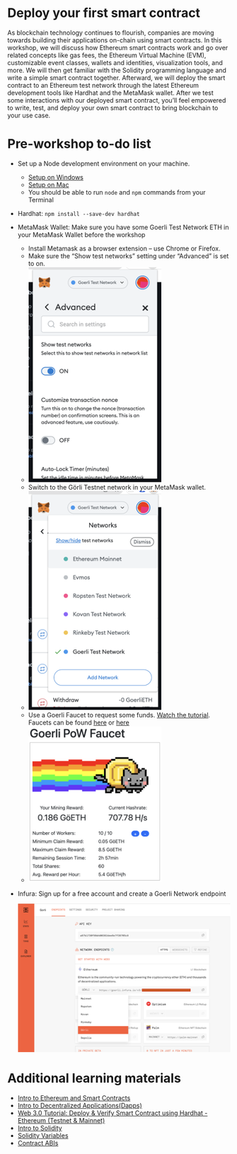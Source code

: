 # Deploy your first smart contract

As blockchain technology continues to flourish, companies are moving towards building their applications on-chain using smart contracts. In this workshop, we will discuss how Ethereum smart contracts work and go over related concepts like gas fees, the Ethereum Virtual Machine (EVM), customizable event classes, wallets and identities, visualization tools, and more. We will then get familiar with the Solidity programming language and write a simple smart contract together. Afterward, we will deploy the smart contract to an Ethereum test network through the latest Ethereum development tools like Hardhat and the MetaMask wallet. After we test some interactions with our deployed smart contract, you’ll feel empowered to write, test, and deploy your own smart contract to bring blockchain to your use case.

# Pre-workshop to-do list

- Set up a Node development environment on your machine. 
  * [Setup on Windows](https://docs.microsoft.com/en-us/windows/dev-environment/javascript/nodejs-on-windows)
  * [Setup on Mac](https://progate.com/docs/nodejs-env)
  * You should be able to run `node` and `npm` commands from your Terminal
- Hardhat: `npm install --save-dev hardhat`
- MetaMask Wallet: Make sure you have some Goerli Test Network ETH in your MetaMask Wallet before the workshop
  * Install Metamask as a browser extension – use Chrome or Firefox. 
  * Make sure the “Show test networks” setting under “Advanced” is set to on.  
  * <img src="screenshots/showTestNetworks.png" width="300">
  * Switch to the Görli Testnet network in your MetaMask wallet. 
  * <img src="screenshots/testNetworks.png" width="300">
  * Use a Goerli Faucet to request some funds. [Watch the tutorial](https://www.youtube.com/watch?v=nsAuqfAQCag). Faucets can be found [here](https://goerli-faucet.mudit.blog/) or [here](https://goerli-faucet.pk910.de/)
  * <img src="screenshots/goerliPowFaucet.png" width="300">
- Infura: Sign up for a free account and create a Goerli Network endpoint
  
  <img src="screenshots/infura.png" width="800">


# Additional learning materials
- [Intro to Ethereum and Smart Contracts](https://ethereum.org/en/developers/docs/intro-to-ethereum/)
- [Intro to Decentralized Applications(Dapps)](https://ethereum.org/en/developers/docs/dapps/)
- [Web 3.0 Tutorial: Deploy & Verify Smart Contract using Hardhat - Ethereum (Testnet & Mainnet)](https://www.youtube.com/watch?v=0cIkcFspdaE)
- [Intro to Solidity](https://www.geeksforgeeks.org/introduction-to-solidity/)
- [Solidity Variables](https://www.tutorialspoint.com/solidity/solidity_variables.htm)
- [Contract ABIs](https://docs.soliditylang.org/en/v0.5.3/abi-spec.html)



